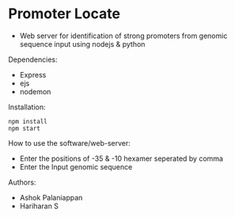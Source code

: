 # Promoter Locate

- Web server for identification of strong promoters from genomic sequence input using nodejs & python

Dependencies:

- Express
- ejs
- nodemon

Installation:

```
npm install
npm start
```

How to use the software/web-server:

- Enter the positions of -35 & -10 hexamer seperated by comma
- Enter the Input genomic sequence

Authors:

- Ashok Palaniappan
- Hariharan S
